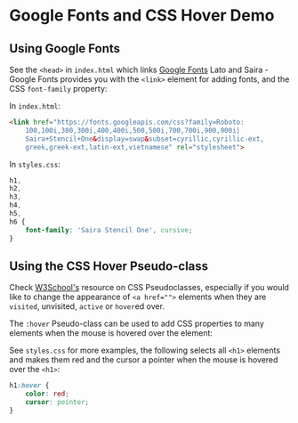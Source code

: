 # Google Fonts and CSS Hover Demo

## Using Google Fonts

See the `<head>` in `index.html` which links [Google Fonts](https://fonts.google.com) Lato and Saira - Google Fonts provides you with the `<link>` element for adding fonts, and the CSS `font-family` property:

In `index.html`:
```html
<link href="https://fonts.googleapis.com/css?family=Roboto:
    100,100i,300,300i,400,400i,500,500i,700,700i,900,900i|
    Saira+Stencil+One&display=swap&subset=cyrillic,cyrillic-ext,
    greek,greek-ext,latin-ext,vietnamese" rel="stylesheet">
```

In `styles.css`:

```css
h1,
h2,
h3,
h4,
h5,
h6 {
    font-family: 'Saira Stencil One', cursive;
}
```

## Using the CSS Hover Pseudo-class

Check [W3School's](https://www.w3schools.com/css/css_pseudo_classes.asp) resource on CSS Pseudoclasses, especially if you would like to change the appearance of `<a href="">` elements when they are `visited`, unvisited, `active` or `hover`ed over.

The `:hover` Pseudo-class can be used to add CSS properties to many elements when the mouse is hovered over the element:

See `styles.css` for more examples, the following selects all `<h1>` elements and makes them red and the cursor a pointer when the mouse is hovered over the `<h1>`:

```css
h1:hover {
    color: red;
    cursor: pointer;
}

```